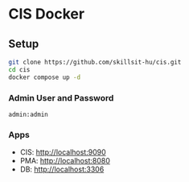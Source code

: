 # CIS Docker
## Setup
```sh
git clone https://github.com/skillsit-hu/cis.git
cd cis
docker compose up -d
```
### Admin User and Password
``admin:admin``

### Apps
- CIS: [http://localhost:9090](http://localhost:9090)
- PMA: [http://localhost:8080](http://localhost:8080)
- DB: [http://localhost:3306](http://localhost:8080)

